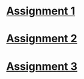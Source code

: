 # [Assignment 1](./Assignment-1/Assignment-1-LPSMT.md)
# [Assignment 2](./Assignment-2/Assignment-2_LPSMT.md)
# [Assignment 3]()
